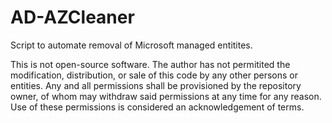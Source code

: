 # AD-AZCleaner
Script to automate removal of Microsoft managed entitites.

This is not open-source software. The author has not permitited the modification, distribution, or sale of this code by any other persons or entities. Any and all permissions shall be provisioned by the repository owner, of whom may withdraw said permissions at any time for any reason. Use of these permissions is considered an acknowledgement of terms.
